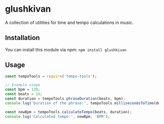 # glushkivan

A collection of utilities for time and tempo calculations in music.

## Installation

You can install this module via npm: `npm install glushkivan`

## Usage

```javascript
const tempoTools = require('tempo-tools');

// Example usage
const bpm = 120;
const beats = 16;
const duration = tempoTools.phraseDuration(beats, bpm);
console.log('Duration of the phrase:', tempoTools.millisecondsToTime(duration));

const newBpm = tempoTools.calculateTempo(beats, duration);
console.log('Calculated tempo:', newBpm, 'BPM');
```

